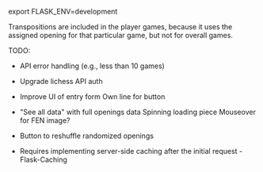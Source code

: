 export FLASK_ENV=development



Transpositions are included in the player games, because it uses the assigned opening for that particular game, but not for overall games.

TODO:

- API error handling (e.g., less than 10 games)
- Upgrade lichess API auth
- Improve UI of entry form
    Own line for button

- "See all data" with full openings data
    Spinning loading piece
    Mouseover for FEN image?

- Button to reshuffle randomized openings
- Requires implementing server-side caching after the initial request - Flask-Caching
